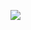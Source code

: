 <p align="left">
    <a href="https://instagram.com/muhavann">
      <img src="https://muhavan.github.io/assets/img/instaa.gif">
    </a>
</p>
